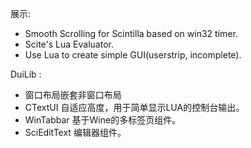 展示:  

- Smooth Scrolling for Scintilla based on win32 timer.
- Scite's Lua Evaluator.
- Use Lua to create simple GUI(userstrip, incomplete). 

DuiLib : 

- 窗口布局嵌套非窗口布局
- CTextUI 自适应高度，用于简单显示LUA的控制台输出。
- WinTabbar 基于Wine的多标签页组件。
- SciEditText 编辑器组件。






